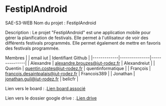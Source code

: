 # FestiplAndroid

SAE-S3-WEB
Nom du projet : FestiplAndroid

Description : Le projet "FestiplAndroid" est une application mobile pour gérer la planification de festivals. Elle permet à l'utilisateur de voir des différents festivals programmés. Elle permet également de mettre en favoris des festivals programmée.

Membres
|             | email iut     | Identifiant Github | 
|-------------|---------------|---------------|
| Alexandre   | alexandre.brouzes@iut-rodez.fr | Alexandreiut   | 
| Quentin     | quentin.costes@iut-rodez.fr  | quentinformatique   | 
| François | francois.desaintpalais@iut-rodez.fr   | Francois389  |
| Jonathan | jonathan.guil@iut-rodez.fr   | belicfr  |


Lien vers le board : .[Lien board associé](https://github.com/orgs/SAE2-TPA2/projects/3)

Lien vers le dossier google drive : .[Lien drive](https://drive.google.com/drive/folders/1f3dSwylNb066BZ7VhYC6R3_CSbaOexKq)
